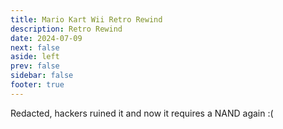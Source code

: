 ```yaml
---
title: Mario Kart Wii Retro Rewind
description: Retro Rewind
date: 2024-07-09
next: false
aside: left
prev: false
sidebar: false
footer: true
---
```

Redacted, hackers ruined it and now it requires a NAND again :(
